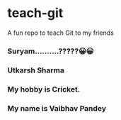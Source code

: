 # teach-git
A fun repo to teach Git to my friends

### Suryam..........?????😀😀
### Utkarsh Sharma
### My hobby is Cricket.
### My name is Vaibhav Pandey
